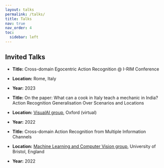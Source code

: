 ```yaml
---
layout: talks
permalink: /talks/
title: Talks
nav: true
nav_order: 4
toc:
  sidebar: left
---
```


## Invited Talks 
- **Title:** Cross-domain Egocentric Action Recognition @ I-RIM Conference
- **Location:** Rome, Italy
- **Year:** 2023
  
- **Title:** On the paper: What can a cook in Italy teach a mechanic in India? Action Recognition Generalisation Over Scenarios and Locations
- **Location:** [VisualAI group](https://www.robots.ox.ac.uk/~vgg/projects/visualai/index.html), Oxford (virtual)
- **Year:** 2022
  
- **Title:** Cross-domain Action Recognition from Multiple Information Channels
- **Location:** [Machine Learning and Computer Vision group](https://uob-mavi.github.io/meetings/), University of Bristol, England
- **Year:** 2022


